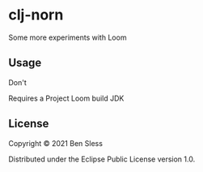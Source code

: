 # clj-norn

Some more experiments with Loom

## Usage

Don't

Requires a Project Loom build JDK

## License

Copyright © 2021 Ben Sless

Distributed under the Eclipse Public License version 1.0.

